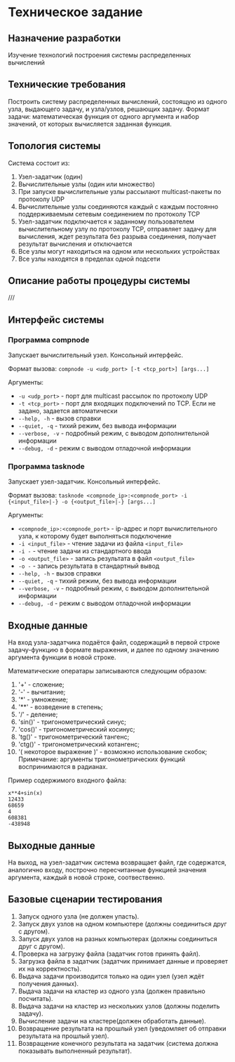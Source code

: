 # Техническое задание

## Назначение разработки
Изучение технологий построения системы распределенных вычислений

## Технические требования
Построить систему распределенных вычислений, состоящую из одного узла, выдающего задачу, и узла/узлов, решающих задачу. Формат задачи: математическая функция от одного аргумента и набор значений, от которых вычисляется заданная функция.

## Топология системы

Система состоит из:

1. Узел-задатчик (один)
1. Вычислительные узлы (один или множество)
1. При запуске вычислительные узлы рассылают multicast-пакеты по протоколу UDP
1. Вычислительные узлы соединяются каждый с каждым постоянно поддерживаемым сетевым соединением по протоколу TCP
1. Узел-задатчик подключается к заданному пользователем вычислительному узлу по протоколу TCP, отправляет задачу для вычисления, ждет результата без разрыва соединения, получает результат вычисления и отключается
1. Все узлы могут находиться на одном или нескольких устройствах
1. Все узлы находятся в пределах одной подсети

## Описание работы процедуры системы
///

## Интерфейс системы

### Программа **compnode**

Запускает вычислительный узел. Консольный интерфейс.

Формат вызова: `compnode -u <udp_port> [-t <tcp_port>] [args...]`

Аргументы:
- `-u <udp_port>` - порт для multicast рассылок по протоколу UDP
- `-t <tcp_port>` - порт для входящих подключений по TCP. Если не задано, задается автоматически
- `--help, -h` - вызов справки
- `--quiet, -q` - тихий режим, без вывода информации
- `--verbose, -v` - подробный режим, с выводом дополнительной информации
- `--debug, -d` - режим с выводом отладочной информации

### Программа **tasknode**

Запускает узел-задатчик. Консольный интерфейс.

Формат вызова: `tasknode <compnode_ip>:<compnode_port> -i {<input_file>|-} -o {<output_file>|-} [args...]`

Аргументы:
- `<compnode_ip>:<compnode_port>` - ip-адрес и порт вычислительного узла, к которому будет выполняться подключение
- `-i <input_file>` - чтение задачи из файла `<input_file>`
- `-i -` - чтение задачи из стандартного ввода
- `-o <output_file>` - запись результата в файл `<output_file>`
- `-o -` - запись результата в стандартный вывод
- `--help, -h` - вызов справки
- `--quiet, -q` - тихий режим, без вывода информации
- `--verbose, -v` - подробный режим, с выводом дополнительной информации
- `--debug, -d` - режим с выводом отладочной информации

## Входные данные

На вход узла-задатчика подаётся файл, содержащий в первой строке задачу-функцию в формате выражения, и далее по одному значению аргумента функции в новой строке.

Математические оператары записываются следующим образом:
1. '+' - сложение;
2. '-' - вычитание;
3. '*' - умножение;
4. '**' - возведение в степень;
5. '/' - деление;
6. 'sin()' - тригонометрический синус;
7. 'cos()' - тригонометрический косинус;
8. 'tg()' - тригонометрический тангенс;
9. 'ctg()' - тригонометрический котангенс;
10. '( некоторое выражение )' - возможно использование скобок;
Примечание: аргументы тригонометрических функций воспринимаются в радианах.

Пример содержимого входного файла:
```
x**4+sin(x)
12433
68659
4
608381
-438948
```

## Выходные данные

На выход, на узел-задатчик система возвращает файл, где содержатся, аналогично входу, построчно пересчитанные функцией значения аргумента, каждый в новой строке, соотвественно.

## Базовые сценарии тестирования

1. Запуск одного узла (не должен упасть).
2. Запуск двух узлов на одном компьютере (должны соединиться друг с другом).
3. Запуск двух узлов на разных компьютерах (должны соединиться друг с другом).
4. Проверка на загрузку файла (задатчик готов принять файл).
6. Загрузка файла в задатчик (задатчик принимает данные и проверяет их на корректность).
7. Выдача задачи производится только на один узел (узел ждёт получения данных).
8. Выдача задачи на кластер из одного узла (должен правильно посчитать).
9. Выдача задачи на кластер из нескольких узлов (должны поделить задачу).
10. Вычисление задачи на кластере(должен обработать данные).
11. Возвращение результата на прошлый узел (уведомляет об отправки результата на прошлый узел).
12. Возвращение конечного результата на задатчик (система должна показывать выполненный результат).

